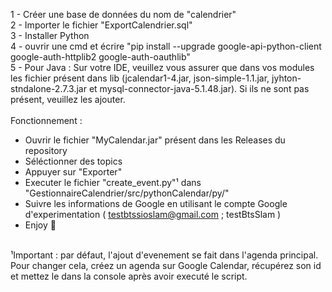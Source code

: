 1 - Créer une base de données du nom de "calendrier" <br>
2 - Importer le fichier "ExportCalendrier.sql" <br>
3 - Installer Python <br>
4 - ouvrir une cmd et écrire "pip install --upgrade google-api-python-client google-auth-httplib2 google-auth-oauthlib"<br>
5 - Pour Java : Sur votre IDE, veuillez vous assurer que dans vos modules les fichier présent dans lib (jcalendar1-4.jar, json-simple-1.1.jar, jyhton-stndalone-2.7.3.jar et mysql-connector-java-5.1.48.jar). Si ils ne sont pas présent, veuillez les ajouter. <br>
 <br>
Fonctionnement : <br>
- Ouvrir le fichier "MyCalendar.jar" présent dans les Releases du repository <br>
- Séléctionner des topics <br>
- Appuyer sur "Exporter" <br>
- Executer le fichier "create_event.py"¹ dans "GestionnaireCalendrier/src/pythonCalendar/py/" <br>
- Suivre les informations de Google en utilisant le compte Google d'experimentation ( testbtssioslam@gmail.com ; testBtsSlam ) <br>
- Enjoy 🎈<br>
<br>
¹Important : par défaut, l'ajout d'evenement se fait dans l'agenda principal. Pour changer cela, créez un agenda sur Google Calendar, récupérez son id et mettez le dans la console après avoir executé le script.
